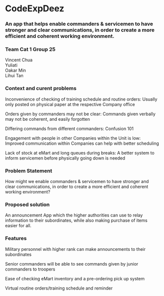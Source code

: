 # CodeExpDeez
### An app that helps enable commanders & servicemen to have stronger and clear communications, in order to create a more efficient and coherent working environment.
### Team Cat 1 Group 25
Vincent Chua </br>
Yuliati </br>
Oakar Min </br>
Lihui Tan </br>

### Context and curent problems
Inconvenience of checking of training schedule and routine orders: Usually only posted on physical paper at the respective Company office </br>

Orders given by commanders may not be clear: Commands given verbally may not be coherent, and easily forgotten </br>

Differing commands from different commanders: Confusion 101 </br>

Engagement with people in other Companies within the Unit is low: Improved communication within Companies can help with better scheduling </br>

Lack of stock at eMart and long queues during breaks: A better system to inform servicemen before physically going down is needed </br>

### Problem Statement
How might we enable commanders & servicemen to have stronger and clear communications, in order to create a more efficient and coherent working environment?


### Proposed solution
An announcement App which the higher authorities can use to relay information to their subordinates, while also making purchase of items easier for all. </br>


### Features
Military personnel with higher rank can make announcements to their subordinates </br>

Senior commanders will be able to see commands given by junior commanders to troopers </br>

Ease of checking eMart inventory and a pre-ordering pick up system </br>

Virtual routine orders/training schedule and reminder </br>

